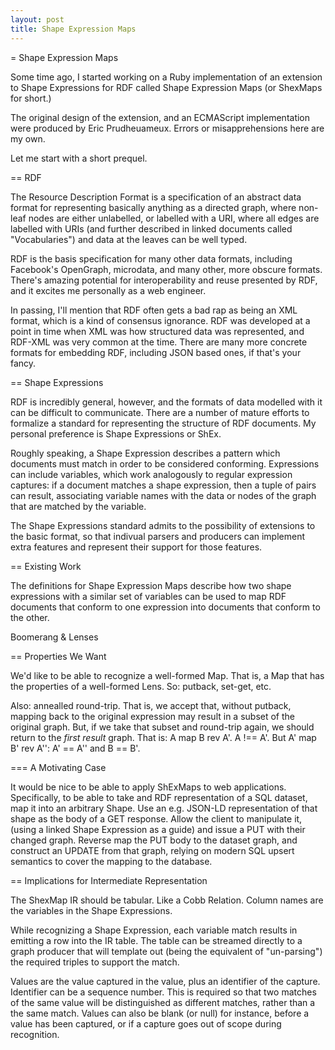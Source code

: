 ```yaml
---
layout: post
title: Shape Expression Maps
---
```

= Shape Expression Maps

Some time ago,
I started working on
a Ruby implementation of
an extension to
Shape Expressions
for
RDF
called
Shape Expression Maps
(or ShexMaps for short.)

The original design of the extension,
and an ECMAScript implementation
were produced by Eric Prudheuameux.
Errors or misapprehensions here are my own.

Let me start with a short prequel.

== RDF

The Resource Description Format
is a specification of an abstract data format
for representing basically anything
as a directed graph,
where non-leaf nodes
are either unlabelled,
or labelled with a URI,
where all edges are labelled with URIs
(and further described in linked documents called "Vocabularies")
and data at the leaves can be well typed.

RDF is the basis specification
for many other data formats,
including Facebook's
OpenGraph,
microdata,
and many other, more obscure formats.
There's amazing potential for interoperability and reuse
presented by RDF,
and it excites me personally as a web engineer.

In passing,
I'll mention that RDF often gets a bad rap
as being an XML format,
which is a kind of consensus ignorance.
RDF was developed at a point in time when XML
was how structured data was represented,
and RDF-XML was very common at the time.
There are many more concrete formats
for embedding RDF,
including JSON based ones, if that's your fancy.

== Shape Expressions

RDF is incredibly general, however,
and the formats of data modelled with it can be difficult to communicate.
There are a number of mature efforts to formalize a standard
for representing the structure of RDF documents.
My personal preference is Shape Expressions
or ShEx.

Roughly speaking,
a Shape Expression describes
a pattern which documents must match
in order to be considered
conforming.
Expressions can include variables,
which work analogously to
regular expression captures:
if a document matches a shape expression,
then a tuple of pairs can result,
associating variable names with
the data or nodes of the graph
that are matched by the variable.

The Shape Expressions standard
admits to the possibility of extensions to the basic format,
so that indivual parsers and producers
can implement extra features
and represent their support for those features.

== Existing Work

The definitions for Shape Expression Maps
describe how two shape expressions
with a similar set of variables
can be used to map
RDF documents that conform to one expression
into documents that conform to the other.

Boomerang & Lenses

== Properties We Want

We'd like to be able to recognize a well-formed Map.
That is, a Map that has the properties of a well-formed Lens.
So: putback, set-get, etc.

Also: annealled round-trip.
That is,
we accept that, without putback,
mapping back to the original expression
may result in a subset of the original graph.
But, if we take that subset
and round-trip again,
we should return to the _first result_ graph.
That is: A map B rev A'. A !== A'.
But A' map B' rev A'': A' == A'' and B == B'.

=== A Motivating Case

It would be nice to be able to apply ShExMaps to web applications.
Specifically, to be able to take
and RDF representation of a SQL dataset,
map it into an arbitrary Shape.
Use an e.g. JSON-LD representation of that shape
as the body of a GET response.
Allow the client to manipulate it,
(using a linked Shape Expression as a guide)
and issue a PUT with their changed graph.
Reverse map the PUT body to the dataset graph,
and construct an UPDATE from that graph,
relying on modern SQL upsert semantics to cover the mapping to the database.

== Implications for Intermediate Representation

The ShexMap IR should be tabular.
Like a Cobb Relation.
Column names are the variables in the Shape Expressions.

While recognizing a Shape Expression,
each variable match
results in emitting a row into the IR table.
The table can be streamed directly to a graph producer
that will template out
(being the equivalent of "un-parsing")
the required triples to support the match.

Values are the value captured in the value,
plus an identifier of the capture.
Identifier can be a sequence number.
This is required so that two matches of the same value
will be distinguished as different matches,
rather than a the same match.
Values can also be blank
(or null)
for instance, before a value has been captured,
or if a capture goes out of scope during recognition.
